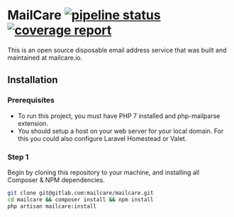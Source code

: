 # MailCare [![pipeline status](https://gitlab.com/mailcare/mailcare/badges/master/pipeline.svg)](https://gitlab.com/mailcare/mailcare/commits/master) [![coverage report](https://gitlab.com/mailcare/mailcare/badges/master/coverage.svg)](https://gitlab.com/mailcare/mailcare/commits/master)

This is an open source disposable email address service that was built and maintained at mailcare.io.

## Installation

### Prerequisites

* To run this project, you must have PHP 7 installed and php-mailparse extension.
* You should setup a host on your web server for your local domain. For this you could also configure Laravel Homestead or Valet. 

### Step 1

Begin by cloning this repository to your machine, and installing all Composer & NPM dependencies.

```bash
git clone git@gitlab.com:mailcare/mailcare.git
cd mailcare && composer install && npm install
php artisan mailcare:install
```
